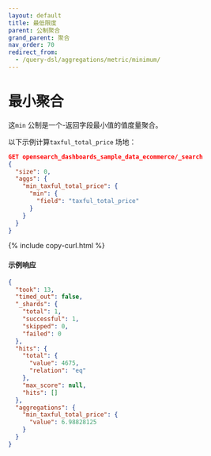 ```yaml
---
layout: default
title: 最低限度
parent: 公制聚合
grand_parent: 聚合
nav_order: 70
redirect_from:
  - /query-dsl/aggregations/metric/minimum/
---
```


# 最小聚合

这`min` 公制是一个-返回字段最小值的值度量聚合。

以下示例计算`taxful_total_price` 场地：

```json
GET opensearch_dashboards_sample_data_ecommerce/_search
{
  "size": 0,
  "aggs": {
    "min_taxful_total_price": {
      "min": {
        "field": "taxful_total_price"
      }
    }
  }
}
```
{% include copy-curl.html %}

#### 示例响应

```json
{
  "took": 13,
  "timed_out": false,
  "_shards": {
    "total": 1,
    "successful": 1,
    "skipped": 0,
    "failed": 0
  },
  "hits": {
    "total": {
      "value": 4675,
      "relation": "eq"
    },
    "max_score": null,
    "hits": []
  },
  "aggregations": {
    "min_taxful_total_price": {
      "value": 6.98828125
    }
  }
}
```
